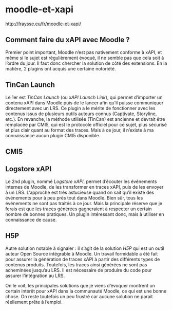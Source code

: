 moodle-et-xapi
===

http://fraysse.eu/fr/moodle-et-xapi/

## Comment faire du xAPI avec Moodle ?

Premier point important, Moodle n’est pas nativement conforme à xAPI, et même si le sujet est régulièrement évoqué, il ne semble pas que cela soit à l’ordre du jour. Il faut donc chercher la solution de côté des extensions. En la matière, 2 plugins ont acquis une certaine notoriété.

## TinCan Launch

Le 1er est *TinCan Launch* (ou *xAPI Launch Link*), qui permet d’importer un contenu xAPI dans Moodle puis de le lancer afin qu’il puisse communiquer directement avec un LRS. Ce plugin a le mérite de fonctionner avec les contenus issus de plusieurs outils auteurs connus (Captivate, Storyline, etc.). En revanche, la méthode utilisée (TinCan) est ancienne et devrait être remplacée par CMI5, qui est le protocole officiel pour ce sujet, plus sécurisé et plus clair quant au format des traces. Mais à ce jour, il n’existe à ma connaissance aucun plugin CMI5 disponible.

## CMI5

## Logstore xAPI

Le 2nd plugin, nommé *Logstore xAPI*, permet d’écouter les événements internes de Moodle, de les transformer en traces xAPI, puis de les envoyer à un LRS. L’approche est très astucieuse quand on sait qu’il existe des événements pour à peu près tout dans Moodle. Bien sûr, tous les événements ne sont pas traités à ce jour. Mais la principale réserve que je ferais est que les traces générées gagneraient à respecter un certain nombre de bonnes pratiques. Un plugin intéressant donc, mais à utiliser en connaissance de cause.

## H5P

Autre solution notable à signaler : il s’agit de la solution *H5P* qui est un outil auteur Open Source intégrable à Moodle.  Un travail formidable a été fait pour assurer la génération de traces xAPI à partir des différents types de contenus produits. Toutefois, les traces ainsi générées ne sont pas acheminées jusqu’au LRS. Il est nécessaire de produire du code pour assurer l’intégration au LRS.

On le voit, les principales solutions que je viens d’évoquer montrent un certain intérêt pour xAPI dans la communauté Moodle, ce qui est une bonne chose. On reste toutefois un peu frustré car aucune solution ne parait réellement prête à l’emploi.